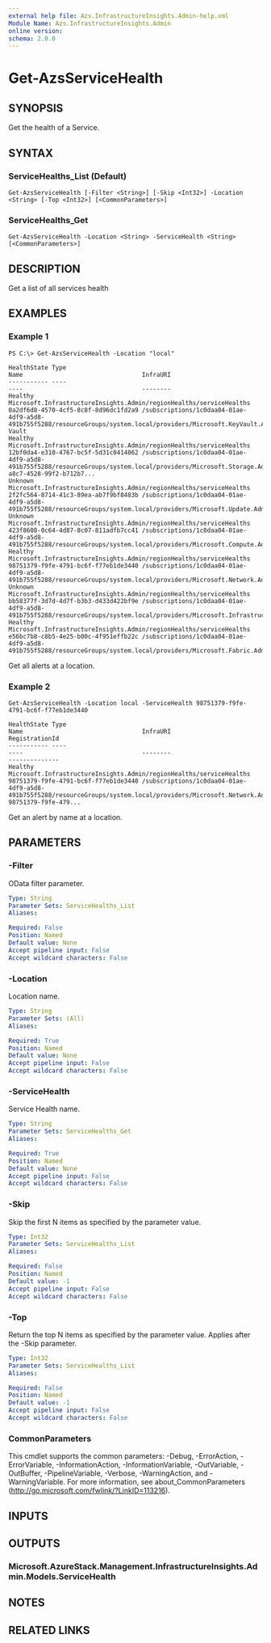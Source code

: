```yaml
---
external help file: Azs.InfrastructureInsights.Admin-help.xml
Module Name: Azs.InfrastructureInsights.Admin
online version: 
schema: 2.0.0
---
```


# Get-AzsServiceHealth

## SYNOPSIS
Get the health of a Service.

## SYNTAX

### ServiceHealths_List (Default)
```
Get-AzsServiceHealth [-Filter <String>] [-Skip <Int32>] -Location <String> [-Top <Int32>] [<CommonParameters>]
```

### ServiceHealths_Get
```
Get-AzsServiceHealth -Location <String> -ServiceHealth <String> [<CommonParameters>]
```

## DESCRIPTION
Get a list of all services health

## EXAMPLES

### Example 1
```
PS C:\> Get-AzsServiceHealth -Location "local"

HealthState Type                                                                Name                                 InfraURI
----------- ----                                                                ----                                 --------
Healthy     Microsoft.InfrastructureInsights.Admin/regionHealths/serviceHealths 0a2df6d8-4570-4cf5-8c8f-8d96dc1fd2a9 /subscriptions/1c0daa04-01ae-4df9-a5d8-491b755f5288/resourceGroups/system.local/providers/Microsoft.KeyVault.Admin/locations/local/infraRoles/Key Vault
Healthy     Microsoft.InfrastructureInsights.Admin/regionHealths/serviceHealths 12bf0da4-e310-4767-bc5f-5d31c0414062 /subscriptions/1c0daa04-01ae-4df9-a5d8-491b755f5288/resourceGroups/system.local/providers/Microsoft.Storage.Admin/farms/f1031738-a8c7-4528-99f2-b712b7...
Unknown     Microsoft.InfrastructureInsights.Admin/regionHealths/serviceHealths 2f2fc564-8714-41c3-89ea-ab7f9bf8483b /subscriptions/1c0daa04-01ae-4df9-a5d8-491b755f5288/resourceGroups/system.local/providers/Microsoft.Update.Admin/updateLocations/local/infraRoles/Updates
Unknown     Microsoft.InfrastructureInsights.Admin/regionHealths/serviceHealths 423f8608-0c64-4d87-8c07-811adfb7cc41 /subscriptions/1c0daa04-01ae-4df9-a5d8-491b755f5288/resourceGroups/system.local/providers/Microsoft.Compute.Admin/infraRoles/Compute
Healthy     Microsoft.InfrastructureInsights.Admin/regionHealths/serviceHealths 98751379-f9fe-4791-bc6f-f77eb1de3440 /subscriptions/1c0daa04-01ae-4df9-a5d8-491b755f5288/resourceGroups/system.local/providers/Microsoft.Network.Admin/infraRoles/Network
Unknown     Microsoft.InfrastructureInsights.Admin/regionHealths/serviceHealths bb58377f-3d7d-4d7f-b3b3-d433d422bf9e /subscriptions/1c0daa04-01ae-4df9-a5d8-491b755f5288/resourceGroups/system.local/providers/Microsoft.InfrastructureInsights.Admin/regionHealths/local/i...
Healthy     Microsoft.InfrastructureInsights.Admin/regionHealths/serviceHealths e56bc7b8-c8b5-4e25-b00c-4f951effb22c /subscriptions/1c0daa04-01ae-4df9-a5d8-491b755f5288/resourceGroups/system.local/providers/Microsoft.Fabric.Admin/fabricLocations/local/infraRoles/Capa...
```

Get all alerts at a location.

### Example 2
```
Get-AzsServiceHealth -Location local -ServiceHealth 98751379-f9fe-4791-bc6f-f77eb1de3440

HealthState Type                                                                Name                                 InfraURI                                                                                                                             RegistrationId
----------- ----                                                                ----                                 --------                                                                                                                             --------------
Healthy     Microsoft.InfrastructureInsights.Admin/regionHealths/serviceHealths 98751379-f9fe-4791-bc6f-f77eb1de3440 /subscriptions/1c0daa04-01ae-4df9-a5d8-491b755f5288/resourceGroups/system.local/providers/Microsoft.Network.Admin/infraRoles/Network 98751379-f9fe-479...
```

Get an alert by name at a location.

## PARAMETERS

### -Filter
OData filter parameter.

```yaml
Type: String
Parameter Sets: ServiceHealths_List
Aliases: 

Required: False
Position: Named
Default value: None
Accept pipeline input: False
Accept wildcard characters: False
```

### -Location
Location name.

```yaml
Type: String
Parameter Sets: (All)
Aliases: 

Required: True
Position: Named
Default value: None
Accept pipeline input: False
Accept wildcard characters: False
```

### -ServiceHealth
Service Health name.

```yaml
Type: String
Parameter Sets: ServiceHealths_Get
Aliases: 

Required: True
Position: Named
Default value: None
Accept pipeline input: False
Accept wildcard characters: False
```

### -Skip
Skip the first N items as specified by the parameter value.

```yaml
Type: Int32
Parameter Sets: ServiceHealths_List
Aliases: 

Required: False
Position: Named
Default value: -1
Accept pipeline input: False
Accept wildcard characters: False
```

### -Top
Return the top N items as specified by the parameter value.
Applies after the -Skip parameter.

```yaml
Type: Int32
Parameter Sets: ServiceHealths_List
Aliases: 

Required: False
Position: Named
Default value: -1
Accept pipeline input: False
Accept wildcard characters: False
```

### CommonParameters
This cmdlet supports the common parameters: -Debug, -ErrorAction, -ErrorVariable, -InformationAction, -InformationVariable, -OutVariable, -OutBuffer, -PipelineVariable, -Verbose, -WarningAction, and -WarningVariable. For more information, see about_CommonParameters (http://go.microsoft.com/fwlink/?LinkID=113216).

## INPUTS

## OUTPUTS

### Microsoft.AzureStack.Management.InfrastructureInsights.Admin.Models.ServiceHealth

## NOTES

## RELATED LINKS


